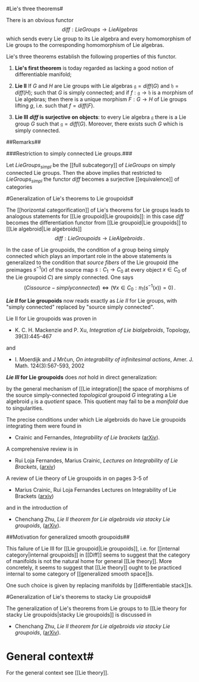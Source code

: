 #Lie's three theorems#

There is an obvious functor
$$
  diff : LieGroups \to LieAlgebras
$$
which sends every Lie group to its Lie algebra and every homomorphism of Lie groups to the corresponding homomorphism of Lie algebras. 

Lie's three theorems establish the following properties of this functor.

  1. **Lie's first theorem** is today regarded as lacking a good notion of differentiable manifold;

  2. **Lie II** 
     If $G$ and $H$ are Lie groups 
     with Lie algebras $\mathfrak{g} = diff(G)$ and $\mathfrak{h} = diff(H)$;
      such that $G$ is simply connected;
      and if $f : \mathfrak{g} \to \mathfrak{h}$ is a morphism of Lie algebras;
      then there is a unique morphism $F : G \to H$ of Lie groups lifting $g$, i.e. such that $f = diff(F)$.  

  3. **Lie III** **$diff$ is surjective on objects**: to every Lie algebra  $\mathfrak{g}$ there is a Lie group $G$ such that $\mathfrak{g} = diff(G)$. Moreover, there exists such $G$ which is simply connected.

##Remarks##

###Restriction to simply connected Lie groups.###

Let $LieGroups_{simpl}$ be the [[full subcategory]] of $LieGroups$ on simply connected Lie groups. Then the above implies that restricted to $LieGroups_{simpl}$ the functor $diff$ becomes a surjective [[equivalence]] of categories

#Generalization of Lie's theorems to Lie groupoids#

The [[horizontal categorification]] of Lie's theorems for Lie groups leads to analogous statements for [[Lie groupoid|Lie groupoids]]: in this case $diff$ becomes the differentiation functor
from [[Lie groupoid|Lie groupoids]] to [[Lie algebroid|Lie algebroids]]
$$
  diff : LieGroupoids \to LieAlgebroids
  \,.
$$

In the case of Lie groupoids, the condition of a group being simply connected which plays an important role in the above statements is generalized to the condition that _source fibers_ of the Lie groupoid  (the preimages $s^{-1}(x)$ of the source map $s : C_1 \to C_0$ at every object $x \in C_0$ of the Lie groupoid $C$) are simply connected. One says 
$$
  (C is source-simply connected)
  \Leftrightarrow
  (\forall x \in C_0 : 
    \pi_1(s^{-1}(x)) = 0
  )
  \,.
$$


**_Lie II_ for Lie groupoids** now reads exactly as _Lie II_ for Lie groups, with "simply connected" replaced by "source simply connected". 

Lie II for Lie groupoids was proven in

* K. C. H. Mackenzie and P. Xu, _Integration of Lie bialgebroids_, Topology, 39(3):445-467

and

* I. Moerdijk and J Mr&#269;un, _On integrability of infinitesimal actions_, Amer. J. Math. 124(3):567-593, 2002

**_Lie III_ for Lie groupoids** does _not_ hold in direct generalization: 

by the general mechanism of [[Lie integration]] the space of morphisms of the source simply-connected _topological_ groupoid $G$ integrating a Lie algebroid $\mathfrak{g}$ is a _quotient_ space. This quotient may fail to be a _manifold_ due to singularities.

The precise conditions under which Lie algebroids do have Lie groupoids integrating them were found in

* Crainic and Fernandes, _Integrability of Lie brackets_ ([arXiv](http://arxiv.org/abs/math.DG/0105033)).

A comprehensive review is in

* Rui Loja Fernandes, Marius Crainic,
_Lectures on Integrability of Lie Brackets_,
([arxiv](http://aps.arxiv.org/abs/math.DG/0611259))

A review of Lie theory of Lie groupoids in on pages 3-5 of

* Marius Crainic, Rui Loja Fernandes
Lectures on Integrability of Lie Brackets
([arxiv](http://aps.arxiv.org/abs/math.DG/0611259))

and in the introduction of

 * Chenchang Zhu, _Lie II theorem for Lie algebroids via stacky Lie groupoids_, ([arXiv](http://arxiv.org/abs/math/0701024)).


##Motivation for generalized smooth groupoids##

This failure of Lie III for [[Lie groupoid|Lie groupoids]], i.e. for [[internal category|internal groupoids]] in [[Diff]] seems to suggest that the category of manifolds is not the natural home for general [[Lie theory]]. More concretely, it seems to suggest that [[Lie theory]] ought to be practiced internal to some category of [[generalized smooth space]]s.

One such choice is given by replacing manifolds by [[differentiable stack]]s.

#Generalization of Lie's theorems to stacky Lie groupoids#

The generalization of Lie's theorems from Lie groups to to [[Lie theory for stacky Lie groupoids|stacky Lie groupoids]] is discussed
in 

* Chenchang Zhu, _Lie II theorem for Lie algebroids via stacky Lie groupoids_, ([arXiv](http://arxiv.org/abs/math/0701024)).

# General context#

For the general context see [[Lie theory]].
